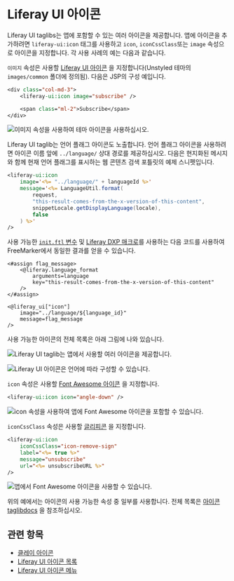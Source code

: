 # Liferay UI 아이콘

Liferay UI taglibs는 앱에 포함할 수 있는 여러 아이콘을 제공합니다. 앱에 아이콘을 추가하려면 `liferay-ui:icon` 태그를 사용하고 `icon`, `iconCssClass`또는 `image` 속성으로 아이콘을 지정합니다. 각 사용 사례의 예는 다음과 같습니다.

`이미지` 속성은 사용할 [Liferay UI 아이콘](https://github.com/liferay/liferay-portal/tree/7.2.x/modules/apps/frontend-theme/frontend-theme-unstyled/src/main/resources/META-INF/resources/_unstyled/images) 을 지정합니다(Unstyled 테마의 `images/common` 폴더에 정의됨). 다음은 JSP의 구성 예입니다.

```jsp
<div class="col-md-3">
    <liferay-ui:icon image="subscribe" />

    <span class="ml-2">Subscribe</span>
</div>
```

![이미지 속성을 사용하여 테마 아이콘을 사용하십시오.](./liferay-ui-icons/images/01.png)

Liferay UI taglib는 언어 플래그 아이콘도 노출합니다. 언어 플래그 아이콘을 사용하려면 아이콘 이름 앞에 `../language/` 상대 경로를 제공하십시오. 다음은 현지화된 메시지와 함께 현재 언어 플래그를 표시하는 웹 콘텐츠 검색 포틀릿의 예제 스니펫입니다.

```jsp
<liferay-ui:icon
    image='<%= "../language/" + languageId %>'
    message='<%= LanguageUtil.format(
        request,
        "this-result-comes-from-the-x-version-of-this-content",
        snippetLocale.getDisplayLanguage(locale),
        false
    ) %>'
/>
```

사용 가능한 [`init.ftl` 변수](https://github.com/liferay/liferay-portal/blob/7.2.x/modules/appsfrontend-theme/frontend-theme-unstyled/src/main/resources/META-INF/resources/_unstyled/templates/init.ftl) 및 [Liferay DXP 매크로](https://help.liferay.com/hc/en-us/articles/360029145851-FreeMarker-Taglib-Macros)를 사용하는 다음 코드를 사용하여 FreeMarker에서 동일한 결과를 얻을 수 있습니다.

```
<#assign flag_message>
    <@liferay.language_format 
        arguments=language 
        key="this-result-comes-from-the-x-version-of-this-content" 
    />
</#assign>

<@liferay_ui["icon"]
    image="../language/${language_id}"
    message=flag_message
/>
```

사용 가능한 아이콘의 전체 목록은 아래 그림에 나와 있습니다.

![Liferay UI taglib는 앱에서 사용할 여러 아이콘을 제공합니다.](./liferay-ui-icons/images/02.png)

![Liferay UI 아이콘은 언어에 따라 구성할 수 있습니다.](./liferay-ui-icons/images/03.png)

`icon` 속성은 사용할  [Font Awesome 아이콘](https://fontawesome.com/v3.2.1/icons/)  을 지정합니다.

```jsp
<liferay-ui:icon icon="angle-down" />
```

![icon 속성을 사용하여 앱에 Font Awesome 아이콘을 포함할 수 있습니다.](./liferay-ui-icons/images/04.png)

`iconCssClass` 속성은 사용할 [글리피콘](http://marcoceppi.github.io/bootstrap-glyphicons/) 을 지정합니다.

```jsp
<liferay-ui:icon
    iconCssClass="icon-remove-sign"
    label="<%= true %>"
    message="unsubscribe"
    url="<%= unsubscribeURL %>"
/>
```

![앱에서 Font Awesome 아이콘을 사용할 수 있습니다.](./liferay-ui-icons/images/05.png)

위의 예에서는 아이콘의 사용 가능한 속성 중 일부를 사용합니다. 전체 목록은 [아이콘 taglibdocs](https://learn.liferay.com/reference/latest/en/dxp/taglibs/util-taglib/liferay-ui/icon.html) 을 참조하십시오.

## 관련 항목

* [클레이 아이콘](../clay-tag-library/clay-icons.md)
* [Liferay UI 아이콘 목록](./liferay-ui-icon-lists.md)
* [Liferay UI 아이콘 메뉴](./liferay-ui-icon-menus.md)